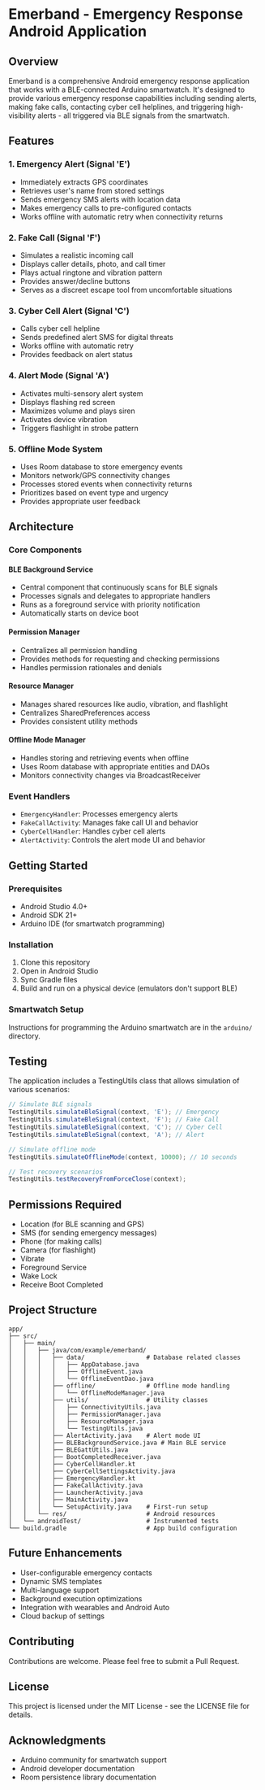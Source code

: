 # Emerband - Emergency Response Android Application

## Overview
Emerband is a comprehensive Android emergency response application that works with a BLE-connected Arduino smartwatch. It's designed to provide various emergency response capabilities including sending alerts, making fake calls, contacting cyber cell helplines, and triggering high-visibility alerts - all triggered via BLE signals from the smartwatch.

## Features

### 1. Emergency Alert (Signal 'E')
- Immediately extracts GPS coordinates
- Retrieves user's name from stored settings
- Sends emergency SMS alerts with location data
- Makes emergency calls to pre-configured contacts
- Works offline with automatic retry when connectivity returns

### 2. Fake Call (Signal 'F')
- Simulates a realistic incoming call
- Displays caller details, photo, and call timer
- Plays actual ringtone and vibration pattern
- Provides answer/decline buttons
- Serves as a discreet escape tool from uncomfortable situations

### 3. Cyber Cell Alert (Signal 'C')
- Calls cyber cell helpline
- Sends predefined alert SMS for digital threats
- Works offline with automatic retry
- Provides feedback on alert status

### 4. Alert Mode (Signal 'A')
- Activates multi-sensory alert system
- Displays flashing red screen
- Maximizes volume and plays siren
- Activates device vibration
- Triggers flashlight in strobe pattern

### 5. Offline Mode System
- Uses Room database to store emergency events
- Monitors network/GPS connectivity changes
- Processes stored events when connectivity returns
- Prioritizes based on event type and urgency
- Provides appropriate user feedback

## Architecture

### Core Components

#### BLE Background Service
- Central component that continuously scans for BLE signals
- Processes signals and delegates to appropriate handlers
- Runs as a foreground service with priority notification
- Automatically starts on device boot

#### Permission Manager
- Centralizes all permission handling
- Provides methods for requesting and checking permissions
- Handles permission rationales and denials

#### Resource Manager
- Manages shared resources like audio, vibration, and flashlight
- Centralizes SharedPreferences access
- Provides consistent utility methods

#### Offline Mode Manager
- Handles storing and retrieving events when offline
- Uses Room database with appropriate entities and DAOs
- Monitors connectivity changes via BroadcastReceiver

### Event Handlers
- `EmergencyHandler`: Processes emergency alerts
- `FakeCallActivity`: Manages fake call UI and behavior
- `CyberCellHandler`: Handles cyber cell alerts
- `AlertActivity`: Controls the alert mode UI and behavior

## Getting Started

### Prerequisites
- Android Studio 4.0+
- Android SDK 21+
- Arduino IDE (for smartwatch programming)

### Installation
1. Clone this repository
2. Open in Android Studio
3. Sync Gradle files
4. Build and run on a physical device (emulators don't support BLE)

### Smartwatch Setup
Instructions for programming the Arduino smartwatch are in the `arduino/` directory.

## Testing

The application includes a TestingUtils class that allows simulation of various scenarios:

```java
// Simulate BLE signals
TestingUtils.simulateBleSignal(context, 'E'); // Emergency
TestingUtils.simulateBleSignal(context, 'F'); // Fake Call
TestingUtils.simulateBleSignal(context, 'C'); // Cyber Cell
TestingUtils.simulateBleSignal(context, 'A'); // Alert

// Simulate offline mode
TestingUtils.simulateOfflineMode(context, 10000); // 10 seconds

// Test recovery scenarios
TestingUtils.testRecoveryFromForceClose(context);
```

## Permissions Required
- Location (for BLE scanning and GPS)
- SMS (for sending emergency messages)
- Phone (for making calls)
- Camera (for flashlight)
- Vibrate
- Foreground Service
- Wake Lock
- Receive Boot Completed

## Project Structure
```
app/
├── src/
│   ├── main/
│   │   ├── java/com/example/emerband/
│   │   │   ├── data/                 # Database related classes
│   │   │   │   ├── AppDatabase.java
│   │   │   │   ├── OfflineEvent.java
│   │   │   │   └── OfflineEventDao.java
│   │   │   ├── offline/              # Offline mode handling
│   │   │   │   └── OfflineModeManager.java
│   │   │   ├── utils/                # Utility classes
│   │   │   │   ├── ConnectivityUtils.java
│   │   │   │   ├── PermissionManager.java
│   │   │   │   ├── ResourceManager.java
│   │   │   │   └── TestingUtils.java
│   │   │   ├── AlertActivity.java    # Alert mode UI
│   │   │   ├── BLEBackgroundService.java # Main BLE service
│   │   │   ├── BLEGattUtils.java
│   │   │   ├── BootCompletedReceiver.java
│   │   │   ├── CyberCellHandler.kt
│   │   │   ├── CyberCellSettingsActivity.java
│   │   │   ├── EmergencyHandler.kt
│   │   │   ├── FakeCallActivity.java
│   │   │   ├── LauncherActivity.java
│   │   │   ├── MainActivity.java
│   │   │   └── SetupActivity.java    # First-run setup
│   │   └── res/                      # Android resources
│   └── androidTest/                  # Instrumented tests
└── build.gradle                      # App build configuration
```

## Future Enhancements
- User-configurable emergency contacts
- Dynamic SMS templates
- Multi-language support
- Background execution optimizations
- Integration with wearables and Android Auto
- Cloud backup of settings

## Contributing
Contributions are welcome. Please feel free to submit a Pull Request.

## License
This project is licensed under the MIT License - see the LICENSE file for details.

## Acknowledgments
- Arduino community for smartwatch support
- Android developer documentation
- Room persistence library documentation 